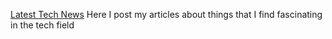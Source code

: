 [Latest Tech News](https://tech725.github.io)
Here I post my articles about things that I find fascinating in the tech field
